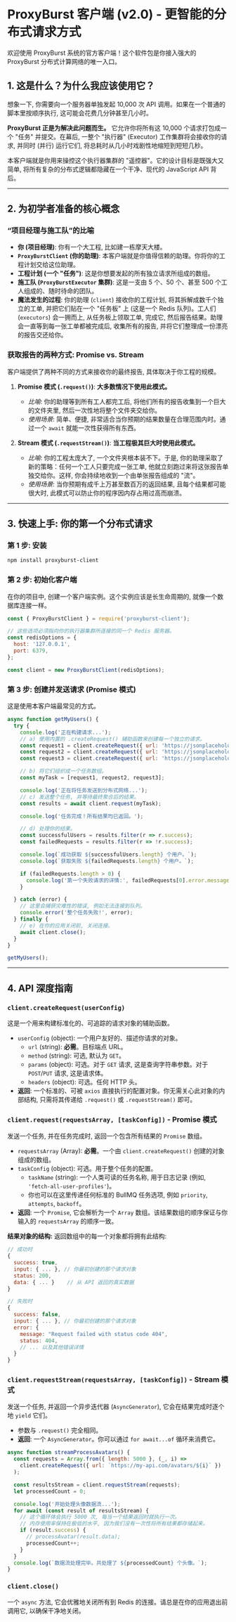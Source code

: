 # ProxyBurst 客户端 (v2.0) - 更智能的分布式请求方式

欢迎使用 ProxyBurst 系统的官方客户端！这个软件包是你接入强大的 ProxyBurst 分布式计算网络的唯一入口。

## 1. 这是什么？为什么我应该使用它？

想象一下, 你需要向一个服务器单独发起 10,000 次 API 调用。如果在一个普通的脚本里按顺序执行, 这可能会花费几分钟甚至几小时。

**ProxyBurst 正是为解决此问题而生。** 它允许你将所有这 10,000 个请求打包成一个 "任务" 并提交。在幕后, 一整个 "执行器" (Executor) 工作集群将会接收你的请求, 并同时 (并行) 运行它们, 将总耗时从几小时戏剧性地缩短到短短几秒。

本客户端就是你用来操控这个执行器集群的 "遥控器"。它的设计目标是既强大又简单, 将所有复杂的分布式逻辑都隐藏在一个干净、现代的 JavaScript API 背后。

---

## 2. 为初学者准备的核心概念

### “项目经理与施工队”的比喻
- **你 (项目经理)**: 你有一个大工程, 比如建一栋摩天大楼。
- **`ProxyBurstClient` (你的助理)**: 本客户端就是你值得信赖的助理。你将你的工程计划交给这位助理。
- **工程计划 (一个 "任务")**: 这是你想要发起的所有独立请求所组成的数组。
- **施工队 (`ProxyBurstExecutor` 集群)**: 这是一支由 5 个、50 个、甚至 500 个工人组成的、随时待命的团队。
- **魔法发生的过程**: 你的助理 (`client`) 接收你的工程计划, 将其拆解成数千个独立的工单, 并把它们贴在一个 "任务板" 上 (这是一个 Redis 队列)。工人们 (`executors`) 会一拥而上, 从任务板上领取工单, 完成它, 然后报告结果。助理会一直等到每一张工单都被完成后, 收集所有的报告, 并将它们整理成一份漂亮的报告交还给你。

### 获取报告的两种方式: Promise vs. Stream
客户端提供了两种不同的方式来接收你的最终报告, 具体取决于你工程的规模。

1.  **Promise 模式 (`.request()`)**: **大多数情况下使用此模式。**
    -   *比喻*: 你的助理等到所有工人都完工后, 将他们所有的报告收集到一个巨大的文件夹里, 然后一次性地将整个文件夹交给你。
    -   *使用场景*: 简单、便捷, 非常适合当你预期的结果数量在合理范围内时。通过一个 `await` 就能一次性获得所有东西。

2.  **Stream 模式 (`.requestStream()`)**: **当工程极其巨大时使用此模式。**
    -   *比喻*: 你的工程太庞大了, 一个文件夹根本装不下。于是, 你的助理采取了新的策略：任何一个工人只要完成一张工单, 他就立刻跑过来将这张报告单独交给你。这样, 你会持续地收到一个由单张报告组成的 "流"。
    -   *使用场景*: 当你预期有成千上万甚至数百万的返回结果, 且每个结果都可能很大时, 此模式可以防止你的程序因内存占用过高而崩溃。

---

## 3. 快速上手: 你的第一个分布式请求

### 第 1 步: 安装
```bash
npm install proxyburst-client
```

### 第 2 步: 初始化客户端
在你的项目中, 创建一个客户端实例。这个实例应该是长生命周期的, 就像一个数据库连接一样。
```javascript
const { ProxyBurstClient } = require('proxyburst-client');

// 这些选项必须指向你的执行器集群所连接的同一个 Redis 服务器。
const redisOptions = {
  host: '127.0.0.1',
  port: 6379,
};

const client = new ProxyBurstClient(redisOptions);
```

### 第 3 步: 创建并发送请求 (Promise 模式)
这是使用本客户端最常见的方式。

```javascript
async function getMyUsers() {
  try {
    console.log('正在构建请求...');
    // a) 使用内置的 .createRequest() 辅助函数来创建每一个独立的请求。
    const request1 = client.createRequest({ url: 'https://jsonplaceholder.typicode.com/users/1' });
    const request2 = client.createRequest({ url: 'https://jsonplaceholder.typicode.com/users/2' });
    const request3 = client.createRequest({ url: 'https://jsonplaceholder.typicode.com/users/invalid' }); // 这是一个会失败的请求

    // b) 将它们组织成一个任务数组。
    const myTask = [request1, request2, request3];

    console.log('正在将任务发送到分布式网络...');
    // c) 发送整个任务, 并等待最终聚合后的结果。
    const results = await client.request(myTask);

    console.log('任务完成！所有结果均已返回。');

    // d) 处理你的结果。
    const successfulUsers = results.filter(r => r.success);
    const failedRequests = results.filter(r => !r.success);

    console.log(`成功获取 ${successfulUsers.length} 个用户。`);
    console.log(`获取失败 ${failedRequests.length} 个用户。`);

    if (failedRequests.length > 0) {
      console.log('第一个失败请求的详情:', failedRequests[0].error.message);
    }

  } catch (error) {
    // 这里会捕获灾难性的错误, 例如无法连接到队列。
    console.error('整个任务失败!', error);
  } finally {
    // e) 在你的应用关闭前, 关闭连接。
    await client.close();
  }
}

getMyUsers();
```

---

## 4. API 深度指南

### `client.createRequest(userConfig)`
这是一个用来构建标准化的、可追踪的请求对象的辅助函数。
- `userConfig` (object): 一个用户友好的、描述你请求的对象。
  - `url` (string): **必需**。目标端点 URL。
  - `method` (string): 可选, 默认为 `GET`。
  - `params` (object): 可选。对于 `GET` 请求, 这是查询字符串参数。对于 `POST`/`PUT` 请求, 这是请求体。
  - `headers` (object): 可选。任何 HTTP 头。
- **返回**: 一个标准的、可被 `axios` 直接执行的配置对象。你无需关心此对象的内部结构, 只需将其传递给 `.request()` 或 `.requestStream()` 即可。

### `client.request(requestsArray, [taskConfig])` - Promise 模式
发送一个任务, 并在任务完成时, 返回一个包含所有结果的 `Promise` 数组。
- `requestsArray` (Array): **必需**。一个由 `client.createRequest()` 创建的对象组成的数组。
- `taskConfig` (object): 可选。用于整个任务的配置。
  - `taskName` (string): 一个人类可读的任务名称, 用于日志记录 (例如, `'fetch-all-user-profiles'`)。
  - 你也可以在这里传递任何标准的 BullMQ 任务选项, 例如 `priority`, `attempts`, `backoff`。
- **返回**: 一个 `Promise`, 它会解析为一个 `Array` 数组。该结果数组的顺序保证与你输入的 `requestsArray` 的顺序一致。

**结果对象的结构:**
返回数组中的每一个对象都将拥有此结构:
```javascript
// 成功时
{
  success: true,
  input: { ... }, // 你最初创建的那个请求对象
  status: 200,
  data: { ... }    // 从 API 返回的真实数据
}

// 失败时
{
  success: false,
  input: { ... }, // 你最初创建的那个请求对象
  error: {
    message: "Request failed with status code 404",
    status: 404,
    // ... 以及其他错误详情
  }
}
```

### `client.requestStream(requestsArray, [taskConfig])` - Stream 模式
发送一个任务, 并返回一个异步迭代器 (`AsyncGenerator`), 它会在结果完成时逐个地 `yield` 它们。
- 参数与 `.request()` 完全相同。
- **返回**: 一个 `AsyncGenerator`。你可以通过 `for await...of` 循环来消费它。

```javascript
async function streamProcessAvatars() {
  const requests = Array.from({ length: 5000 }, (_, i) =>
    client.createRequest({ url: `https://my-api.com/avatars/${i}` })
  );

  const resultsStream = client.requestStream(requests);
  let processedCount = 0;

  console.log('开始处理头像数据流...');
  for await (const result of resultsStream) {
    // 这个循环体会执行 5000 次, 每当一个结果返回时就执行一次。
    // 内存使用率保持在极低的水平, 因为我们没有一次性将所有结果都存储起来。
    if (result.success) {
      // processAvatar(result.data);
      processedCount++;
    }
  }
  console.log(`数据流处理完毕。共处理了 ${processedCount} 个头像。`);
}
```

### `client.close()`
一个 `async` 方法, 它会优雅地关闭所有到 Redis 的连接。请总是在你的应用退出前调用它, 以确保干净地关闭。
